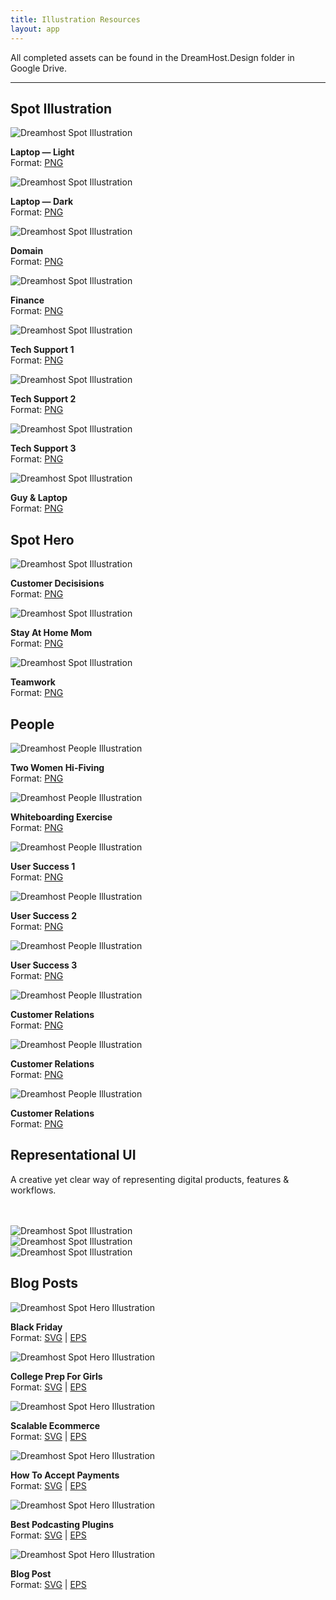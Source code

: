 ```yaml
---
title: Illustration Resources
layout: app
---
```


<p class="t-2">All completed assets can be found in the DreamHost.Design folder in Google Drive.</p>

<hr />

<div class="container p-0">
	<h2 class="m-bottom-2">Spot Illustration</h2>
	<div class="row">
		<div class="col-12 col-md-3">
			<img class="m-bottom-0 p-bottom-0" src="{{site.baseurl}}/assets/images/illustration/resource/spot/v2/2x/laptop-light@2x.png" alt="Dreamhost Spot Illustration" />
			<p class="p-2 bg-c-g100 t-center"><strong>Laptop — Light</strong><br /> Format: <a href="{{site.baseurl}}/assets/images/illustration/resource/spot/v2/2x/laptop-light@2x.png" download>PNG</a></p>
		</div>
		<div class="col-12 col-md-3">
			<img class="m-bottom-0 p-bottom-0" src="{{site.baseurl}}/assets/images/illustration/resource/spot/v2/2x/laptop-dark@2x.png" alt="Dreamhost Spot Illustration" />
			<p class="p-2 bg-c-g100 t-center"><strong>Laptop — Dark</strong><br /> Format: <a href="{{site.baseurl}}/assets/images/illustration/resource/spot/v2/2x/laptop-dark@2x.png" download>PNG</a></p>
		</div>
		<div class="col-12 col-md-3">
			<img class="m-bottom-0 p-bottom-0" src="{{site.baseurl}}/assets/images/illustration/resource/spot/v2/2x/spot_illo-domain@2x.png" alt="Dreamhost Spot Illustration" />
			<p class="p-2 bg-c-g100 t-center"><strong>Domain</strong><br /> Format: <a href="{{site.baseurl}}/assets/images/illustration/resource/spot/v2/2x/spot_illo-domain@2x.png" download>PNG</a></p>
		</div>
		<div class="col-12 col-md-3">
			<img class="m-bottom-0 p-bottom-0" src="{{site.baseurl}}/assets/images/illustration/resource/spot/v2/2x/spot_illo-finance@2x.png" alt="Dreamhost Spot Illustration" />
			<p class="p-2 bg-c-g100 t-center"><strong>Finance</strong><br /> Format: <a href="{{site.baseurl}}/assets/images/illustration/resource/spot/v2/2x/spot_illo-finance@2x.png" download>PNG</a></p>
		</div>
		<div class="col-12 col-md-3">
			<img class="m-bottom-0 p-bottom-0" src="{{site.baseurl}}/assets/images/illustration/resource/spot/v2/2x/spot_illo-tech-support-1@2x.png" alt="Dreamhost Spot Illustration" />
			<p class="p-2 bg-c-g100 t-center"><strong>Tech Support 1</strong><br /> Format: <a href="{{site.baseurl}}/assets/images/illustration/resource/spot/v2/2x/spot_illo-tech-support-1@2x.png" download>PNG</a></p>
		</div>
		<div class="col-12 col-md-3">
			<img class="m-bottom-0 p-bottom-0" src="{{site.baseurl}}/assets/images/illustration/resource/spot/v2/2x/spot_illo-tech-support-2@2x.png" alt="Dreamhost Spot Illustration" />
			<p class="p-2 bg-c-g100 t-center"><strong>Tech Support 2</strong><br /> Format: <a href="{{site.baseurl}}/assets/images/illustration/resource/spot/v2/2x/spot_illo-tech-support-2@2x.png" download>PNG</a></p>
		</div>
		<div class="col-12 col-md-3">
			<img class="m-bottom-0 p-bottom-0" src="{{site.baseurl}}/assets/images/illustration/resource/spot/v2/2x/spot_illo-tech-support-3@2x.png" alt="Dreamhost Spot Illustration" />
			<p class="p-2 bg-c-g100 t-center"><strong>Tech Support 3</strong><br /> Format: <a href="{{site.baseurl}}/assets/images/illustration/resource/spot/v2/2x/spot_illo-tech-support-3@2x.png" download>PNG</a></p>
		</div>
		<div class="col-12 col-md-3">
			<img class="m-bottom-0 p-bottom-0" src="{{site.baseurl}}/assets/images/illustration/resource/spot/v2/2x/spot_illo-guy-computer@2x.png" alt="Dreamhost Spot Illustration" />
			<p class="p-2 bg-c-g100 t-center"><strong>Guy &amp; Laptop</strong><br /> Format: <a href="{{site.baseurl}}/assets/images/illustration/resource/spot/v2/2x/spot_illo-guy-computer@2x.png" download>PNG</a></p>
	</div>
</div>

<div class="container p-0">
	<h2 class="m-top-4 m-bottom-2">Spot Hero</h2>
	<div class="row">
		<div class="col-12 col-md-6">
			<img class="m-bottom-0 p-bottom-0" src="{{site.baseurl}}/assets/images/illustration/resource/spot/v2/2x/spot_illo-woman-decisions@2x.png" alt="Dreamhost Spot Illustration" />
			<p class="p-2 bg-c-g100 t-center"><strong>Customer Decisisions</strong><br /> Format: <a href="{{site.baseurl}}/assets/images/illustration/resource/spot/v2/2x/spot_illo-woman-decisions@2x.png" download>PNG</a></p>
		</div>
		<div class="col-12 col-md-6">
			<img class="m-bottom-0 p-bottom-0" src="{{site.baseurl}}/assets/images/illustration/resource/spot/v2/2x/spot_illo-mom_affiliates@2x.png" alt="Dreamhost Spot Illustration" />
			<p class="p-2 bg-c-g100 t-center"><strong>Stay At Home Mom</strong><br /> Format: <a href="{{site.baseurl}}/assets/images/illustration/resource/spot/v2/2x/spot_illo-mom_affiliates@2x.png" download>PNG</a></p>
		</div>
		<div class="col-12 col-md-6">
			<img class="m-bottom-0 p-bottom-0" src="{{site.baseurl}}/assets/images/illustration/resource/spot/v2/2x/spot_illo-people-group_hifiving@2x.png" alt="Dreamhost Spot Illustration" />
			<p class="p-2 bg-c-g100 t-center"><strong>Teamwork</strong><br /> Format: <a href="{{site.baseurl}}/assets/images/illustration/resource/spot/v2/2x/spot_illo-people-group_hifiving@2x.png" download>PNG</a></p>
		</div>
	</div>
</div>

<div class="container p-0">
	<h2 class="m-top-4 m-bottom-2">People</h2>
	<div class="row">
		<div class="col-12 col-md-4">
			<img class="m-bottom-0 p-bottom-0" src="{{site.baseurl}}/assets/images/illustration/resource/spot/v2/2x/spot_illo-people-girls_hi-fiving@2x.png" alt="Dreamhost People Illustration" />
			<p class="p-2 bg-c-g100 t-center"><strong>Two Women Hi-Fiving</strong><br /> Format: <a href="{{site.baseurl}}/assets/images/illustration/resource/people/p-ill-domain.svg" download>PNG</a></p>
		</div>
		<div class="col-12 col-md-4">
			<img class="m-bottom-0 p-bottom-0" src="{{site.baseurl}}/assets/images/illustration/resource/spot/v2/2x/spot_illo-people-whiteboarding@2x.png" alt="Dreamhost People Illustration" />
			<p class="p-2 bg-c-g100 t-center"><strong>Whiteboarding Exercise</strong><br /> Format: <a href="{{site.baseurl}}/assets/images/illustration/resource/people/p-ill-domain.svg" download>PNG</a></p>
		</div>
		<div class="col-12 col-md-4">
			<img class="m-bottom-0 p-bottom-0" src="{{site.baseurl}}/assets/images/illustration/resource/spot/v2/2x/spot_illo-people-success_2@2x.png" alt="Dreamhost People Illustration" />
			<p class="p-2 bg-c-g100 t-center"><strong>User Success 1</strong><br /> Format: <a href="{{site.baseurl}}/assets/images/illustration/resource/people/p-ill-domain.svg" download>PNG</a></p>
		</div>
		<div class="col-12 col-md-4">
			<img class="m-bottom-0 p-bottom-0" src="{{site.baseurl}}/assets/images/illustration/resource/spot/v2/2x/spot_illo-people-success_3@2x.png" alt="Dreamhost People Illustration" />
			<p class="p-2 bg-c-g100 t-center"><strong>User Success 2</strong><br /> Format: <a href="{{site.baseurl}}/assets/images/illustration/resource/people/p-ill-domain.svg" download>PNG</a></p>
		</div>
		<div class="col-12 col-md-4">
			<img class="m-bottom-0 p-bottom-0" src="{{site.baseurl}}/assets/images/illustration/resource/spot/v2/2x/spot_illo-people-success_1@2x.png" alt="Dreamhost People Illustration" />
			<p class="p-2 bg-c-g100 t-center"><strong>User Success 3</strong><br /> Format: <a href="{{site.baseurl}}/assets/images/illustration/resource/people/p-ill-domain.svg" download>PNG</a></p>
		</div>
		<div class="col-12 col-md-4">
			<img class="m-bottom-0 p-bottom-0" src="{{site.baseurl}}/assets/images/illustration/resource/spot/v2/2x/spot_illo-people-quality_assurance_3@2x.png" alt="Dreamhost People Illustration" />
			<p class="p-2 bg-c-g100 t-center"><strong>Customer Relations</strong><br /> Format: <a href="{{site.baseurl}}/assets/images/illustration/resource/people/p-ill-domain.svg" download>PNG</a></p>
		</div>
		<div class="col-12 col-md-4">
			<img class="m-bottom-0 p-bottom-0" src="{{site.baseurl}}/assets/images/illustration/resource/spot/v2/2x/spot_illo-people-quality_assurance_2@2x.png" alt="Dreamhost People Illustration" />
			<p class="p-2 bg-c-g100 t-center"><strong>Customer Relations</strong><br /> Format: <a href="{{site.baseurl}}/assets/images/illustration/resource/people/p-ill-domain.svg" download>PNG</a></p>
		</div>
		<div class="col-12 col-md-4">
			<img class="m-bottom-0 p-bottom-0" src="{{site.baseurl}}/assets/images/illustration/resource/spot/v2/2x/spot_illo-people-quality_assurance@2x.png" alt="Dreamhost People Illustration" />
			<p class="p-2 bg-c-g100 t-center"><strong>Customer Relations</strong><br /> Format: <a href="{{site.baseurl}}/assets/images/illustration/resource/people/p-ill-domain.svg" download>PNG</a></p>
		</div>
	</div>
</div>

<div class="container p-0">
		<h2 class="m-top-4 m-bottom-2">Representational UI</h2>
		<p>A creative yet clear way of representing digital products, features & workflows. </p>
		<br /> <br />
	<div class="row">
		<div class="col-12 col-md-6">
			<img class="m-bottom-0 p-bottom-0" src="{{site.baseurl}}/assets/images/illustration/resource/spot/v2/2x/spot_hero-big_tablet@2x.png" alt="Dreamhost Spot Illustration" />
		</div>
		<div class="col-12 col-md-6">
			<img class="m-bottom-0 p-bottom-0" src="{{site.baseurl}}/assets/images/illustration/resource/spot/v2/2x/ui-create-a-beautiful-website-easily@2x.png" alt="Dreamhost Spot Illustration" />
		</div>
		<div class="col-12 col-md-6">
			<img class="m-bottom-0 p-bottom-0" src="{{site.baseurl}}/assets/images/illustration/resource/spot/v2/2x/ui-free-wordpress-jetpack-premium@2x.png" alt="Dreamhost Spot Illustration" />
		</div>
	</div>
</div>
<div class="container p-0">
		<h2 class="m-top-4 m-bottom-2">Blog Posts</h2>
	<div class="row">
		<div class="col-12 col-md-6 m-bottom-2">
			<img class="m-bottom-0 p-bottom-0" src="{{site.baseurl}}/assets/images/illustration/resource/blog/black-friday-illustration@2x.png" alt="Dreamhost Spot Hero Illustration" />
			<p class="p-2 bg-c-g100 t-center"><strong>Black Friday</strong><br /> Format: <a href="{{site.baseurl}}/assets/images/illustration/resource/hero/s-h-ill-atdesk.svg" download>SVG</a> | <a href="{{site.baseurl}}/assets/images/illustration/resource/hero/s-h-ill-atdesk.eps" download>EPS</a></p>
		</div>
		<div class="col-12 col-md-6 m-bottom-2">
			<img class="m-bottom-0 p-bottom-0" src="{{site.baseurl}}/assets/images/illustration/resource/blog/college-prep-for-girls@2x.png" alt="Dreamhost Spot Hero Illustration" />
			<p class="p-2 bg-c-g100 t-center"><strong>College Prep For Girls</strong><br /> Format: <a href="{{site.baseurl}}/assets/images/illustration/resource/hero/s-h-ill-atdesk.svg" download>SVG</a> | <a href="{{site.baseurl}}/assets/images/illustration/resource/hero/s-h-ill-atdesk.eps" download>EPS</a></p>
		</div>
		<div class="col-12 col-md-6 m-bottom-2">
			<img class="m-bottom-0 p-bottom-0" src="{{site.baseurl}}/assets/images/illustration/resource/blog/scalable-ecommerce@2x.png" alt="Dreamhost Spot Hero Illustration" />
			<p class="p-2 bg-c-g100 t-center"><strong>Scalable Ecommerce</strong><br /> Format: <a href="{{site.baseurl}}/assets/images/illustration/resource/hero/s-h-ill-atdesk.svg" download>SVG</a> | <a href="{{site.baseurl}}/assets/images/illustration/resource/hero/s-h-ill-atdesk.eps" download>EPS</a></p>
		</div>
		<div class="col-12 col-md-6 m-bottom-2">
			<img class="m-bottom-0 p-bottom-0" src="{{site.baseurl}}/assets/images/illustration/resource/blog/how-to-accept-payments-wordpress-blog-site@2x.png" alt="Dreamhost Spot Hero Illustration" />
			<p class="p-2 bg-c-g100 t-center"><strong>How To Accept Payments</strong><br /> Format: <a href="{{site.baseurl}}/assets/images/illustration/resource/hero/s-h-ill-atdesk.svg" download>SVG</a> | <a href="{{site.baseurl}}/assets/images/illustration/resource/hero/s-h-ill-atdesk.eps" download>EPS</a></p>
		</div>
		<div class="col-12 col-md-6 m-bottom-2">
			<img class="m-bottom-0 p-bottom-0" src="{{site.baseurl}}/assets/images/illustration/resource/blog/wordpress-podcast-plugins@2x.png" alt="Dreamhost Spot Hero Illustration" />
			<p class="p-2 bg-c-g100 t-center"><strong>Best Podcasting Plugins</strong><br /> Format: <a href="{{site.baseurl}}/assets/images/illustration/resource/hero/s-h-ill-atdesk.svg" download>SVG</a> | <a href="{{site.baseurl}}/assets/images/illustration/resource/hero/s-h-ill-atdesk.eps" download>EPS</a></p>
		</div>
		<div class="col-12 col-md-6 m-bottom-2">
			<img class="m-bottom-0 p-bottom-0" src="{{site.baseurl}}/assets/images/illustration/resource/blog/crafting-perfect-blog@2x.png" alt="Dreamhost Spot Hero Illustration" />
			<p class="p-2 bg-c-g100 t-center"><strong>Blog Post</strong><br /> Format: <a href="{{site.baseurl}}/assets/images/illustration/resource/hero/s-h-ill-atdesk.svg" download>SVG</a> | <a href="{{site.baseurl}}/assets/images/illustration/resource/hero/s-h-ill-atdesk.eps" download>EPS</a></p>
		</div>
	</div>

</div><!--Grid-->

